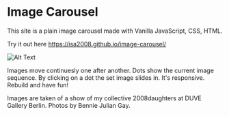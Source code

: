 # Image Carousel

This site is a plain image carousel made with Vanilla JavaScript, CSS, HTML.

Try it out here https://isa2008.github.io/image-carousel/

![Alt Text](demo-pics-gifs/image-carousel.png)

Images move continuesly one after another. Dots show the current image sequence. By clicking on a dot the set image slides in. It's responsive. Rebuild and have fun!

Images are taken of a show of my collective 2008daughters at DUVE Gallery Berlin. Photos by Bennie Julian Gay.
